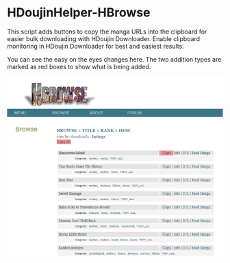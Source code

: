 # HDoujinHelper-HBrowse
This script adds buttons to copy the manga URLs into the clipboard for easier bulk downloading with HDoujin Downloader.
Enable clipboard monitoring in HDoujin Downloader for best and easiest results.

You can see the easy on the eyes changes here. The two addition types are marked as red boxes to show what is being added.

![Picture of additions](https://raw.githubusercontent.com/GenuineSounds/HDoujinHelper-HBrowse/master/WithChanges.png)
